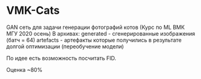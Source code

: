 # VMK-Cats
GAN сеть для задачи генерации фотографий котов (Курс по ML ВМК МГУ 2020 осень)
В архивах:
  generated - сгенерированные изображения (батч = 64)
  artefacts - артефакты которые получились в результате долгой оптимизации (переобучение модели)
  
По идее есть возможность посчитать FID.

Оценка ~80%
